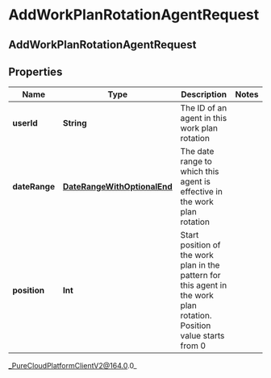 # AddWorkPlanRotationAgentRequest

## AddWorkPlanRotationAgentRequest

## Properties

|Name | Type | Description | Notes|
|------------ | ------------- | ------------- | -------------|
| **userId** | **String** | The ID of an agent in this work plan rotation | |
| **dateRange** | [**DateRangeWithOptionalEnd**](DateRangeWithOptionalEnd) | The date range to which this agent is effective in the work plan rotation | |
| **position** | **Int** | Start position of the work plan in the pattern for this agent in the work plan rotation. Position value starts from 0 | |



_PureCloudPlatformClientV2@164.0.0_
